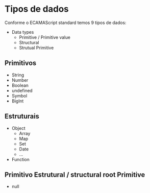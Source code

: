 # Tipos de dados
Conforme o ECAMAScript standard temos 9 tipos de dados:

* Data types
  * Primitive / Primitive value
  * Structural
  * Strutual Primitive

## Primitivos

* String 
* Number
* Boolean
* undefined
* Symbol
* BigInt

## Estruturais

* Object
  * Array
  * Map 
  * Set
  * Date
  * ... 
* Function

## Primitivo Estrutural / structural root Primitive

* null



